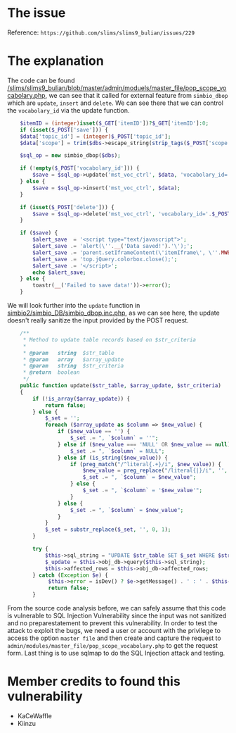 # The issue
Reference: `https://github.com/slims/slims9_bulian/issues/229`


# The explanation

The code can be found [/slims/slims9_bulian/blob/master/admin/moduels/master_file/pop_scope_vocabolary.php](https://github.com/slims/slims9_bulian/blob/master/admin/modules/master_file/pop_scope_vocabolary.php), we can see that it called for external feature from `simbio_dbop` which are `update`, `insert` and `delete`. We can see there that we can control the `vocabolary_id` via the update function.

```php
    $itemID = (integer)isset($_GET['itemID'])?$_GET['itemID']:0;
    if (isset($_POST['save'])) {
    $data['topic_id'] = (integer)$_POST['topic_id'];
    $data['scope'] = trim($dbs->escape_string(strip_tags($_POST['scope'])));

    $sql_op = new simbio_dbop($dbs);

    if (!empty($_POST['vocabolary_id'])) {
        $save = $sql_op->update('mst_voc_ctrl', $data, 'vocabolary_id='.$_POST['vocabolary_id']);
    } else {
        $save = $sql_op->insert('mst_voc_ctrl', $data);
    }

    if (isset($_POST['delete'])) {
        $save = $sql_op->delete('mst_voc_ctrl', 'vocabolary_id='.$_POST['vocabolary_id']);
    }

    if ($save) {
        $alert_save  = '<script type="text/javascript">';
        $alert_save .= 'alert(\''.__('Data saved!').'\');';
        $alert_save .= 'parent.setIframeContent(\'itemIframe\', \''.MWB.'master_file/iframe_vocabolary_control.php?itemID='.$data['topic_id'].'\');';
        $alert_save .= 'top.jQuery.colorbox.close();';
        $alert_save .= '</script>';
        echo $alert_save;
    } else {
        toastr(__('Failed to save data!'))->error();
    }
```

We will look further into the `update` function in [simbio2/simbio_DB/simbio_dbop.inc.php](https://github.com/slims/slims9_bulian/blob/master/simbio2/simbio_DB/simbio_dbop.inc.php), as we can see here, the update doesn't really sanitize the input provided by the POST request.

```php
    /**
     * Method to update table records based on $str_criteria
     *
     * @param   string  $str_table
     * @param   array   $array_update
     * @param   string  $str_criteria
     * @return  boolean
     */
    public function update($str_table, $array_update, $str_criteria)
    {
        if (!is_array($array_update)) {
            return false;
        } else {
            $_set = '';
            foreach ($array_update as $column => $new_value) {
                if ($new_value == '') {
                    $_set .= ", `$column` = ''";
                } else if ($new_value === 'NULL' OR $new_value == null) {
                    $_set .= ", `$column` = NULL";
                } else if (is_string($new_value)) {
                    if (preg_match("/^literal{.+}/i", $new_value)) {
                        $new_value = preg_replace("/literal{|}/i", '', $new_value);
                        $_set .= ", `$column` = $new_value";
                    } else {
                        $_set .= ", `$column` = '$new_value'";
                    }
                } else {
                    $_set .= ", `$column` = $new_value";
                }
            }
            $_set = substr_replace($_set, '', 0, 1);
        }

        try {
            $this->sql_string = "UPDATE $str_table SET $_set WHERE $str_criteria";
            $_update = $this->obj_db->query($this->sql_string);
            $this->affected_rows = $this->obj_db->affected_rows;
        } catch (Exception $e) {
             $this->error = isDev() ? $e->getMessage() . ' : ' . $this->sql_string : ''; 
             return false; 
        }
```

From the source code analysis before, we can safely assume that this code is vulnerable to SQL Injection Vulnerability since the input was not sanitized and no preparestatement to prevent this vulnerability. In order to test the attack to exploit the bugs, we need a user or account with the privilege to access the option `master file` and then create and capture the request to `admin/modules/master_file/pop_scope_vocabolary.php` to get the request form. Last thing is to use sqlmap to do the SQL Injection attack and testing.

# Member credits to found this vulnerability

- KaCeWaffle
- Kiinzu
